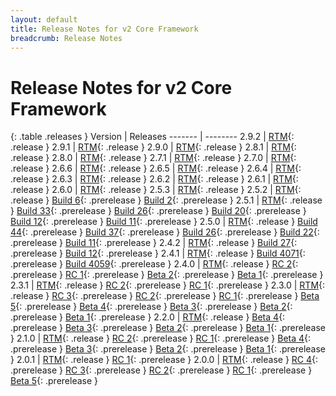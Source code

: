 ```yaml
---
layout: default
title: Release Notes for v2 Core Framework
breadcrumb: Release Notes
---
```


# Release Notes for v2 Core Framework

{: .table .releases }
Version | Releases
------- | --------
2.9.2   | [RTM](2.9.2){: .release }
2.9.1   | [RTM](2.9.1){: .release }
2.9.0   | [RTM](2.9.0){: .release }
2.8.1   | [RTM](2.8.1){: .release }
2.8.0   | [RTM](2.8.0){: .release }
2.7.1   | [RTM](2.7.1){: .release }
2.7.0   | [RTM](2.7.0){: .release }
2.6.6   | [RTM](2.6.6){: .release }
2.6.5   | [RTM](2.6.5){: .release }
2.6.4   | [RTM](2.6.4){: .release }
2.6.3   | [RTM](2.6.3){: .release }
2.6.2   | [RTM](2.6.2){: .release }
2.6.1   | [RTM](2.6.1){: .release }
2.6.0   | [RTM](2.6.0){: .release }
2.5.3   | [RTM](2.5.3){: .release }
2.5.2   | [RTM](2.5.2){: .release } [Build 6](2.5.2-pre.6){: .prerelease } [Build 2](2.5.2-pre.2){: .prerelease }
2.5.1   | [RTM](2.5.1){: .release } [Build 33](2.5.1-pre.33){: .prerelease } [Build 26](2.5.1-pre.26){: .prerelease } [Build 20](2.5.1-pre.20){: .prerelease } [Build 12](2.5.1-pre.12){: .prerelease } [Build 11](2.5.1-pre.11){: .prerelease }
2.5.0   | [RTM](2.5.0){: .release } [Build 44](2.5.0-pre.44){: .prerelease } [Build 37](2.5.0-pre.37){: .prerelease } [Build 26](2.5.0-pre.26){: .prerelease } [Build 22](2.5.0-pre.22){: .prerelease } [Build 11](2.5.0-pre.11){: .prerelease }
2.4.2   | [RTM](2.4.2){: .release } [Build 27](2.4.2-pre.27){: .prerelease } [Build 12](2.4.2-pre.12){: .prerelease }
2.4.1   | [RTM](2.4.1){: .release } [Build 4071](2.4.1-pre.build.4071){: .prerelease } [Build 4059](2.4.1-pre.build.4059){: .prerelease }
2.4.0   | [RTM](2.4.0){: .release } [RC 2](2.4.0-rc.2.build4045){: .prerelease } [RC 1](2.4.0-rc.1.build4038){: .prerelease } [Beta 2](2.4.0-beta.2.build4010){: .prerelease } [Beta 1](2.4.0-beta.1.build3958){: .prerelease }
2.3.1   | [RTM](2.3.1){: .release } [RC 2](2.3.1-rc2-build3844){: .prerelease } [RC 1](2.3.1-rc1-build3843){: .prerelease }
2.3.0   | [RTM](2.3.0){: .release } [RC 3](2.3.0-rc3-build3818){: .prerelease } [RC 2](2.3.0-rc2-build3812){: .prerelease } [RC 1](2.3.0-rc1-build3809){: .prerelease } [Beta 5](2.3.0-beta5-build3769){: .prerelease } [Beta 4](2.3.0-beta4-build3742){: .prerelease } [Beta 3](2.3.0-beta3-build3705){: .prerelease } [Beta 2](2.3.0-beta2-build3682){: .prerelease } [Beta 1](2.3.0-beta1-build3642){: .prerelease }
2.2.0   | [RTM](2.2.0){: .release } [Beta 4](2.2.0-beta4-build3444){: .prerelease } [Beta 3](2.2.0-beta3-build3402){: .prerelease } [Beta 2](2.2.0-beta2-build3300){: .prerelease } [Beta 1](2.2.0-beta1-build3239){: .prerelease }
2.1.0   | [RTM](2.1.0){: .release } [RC 2](2.1.0-rc2-build3176){: .prerelease } [RC 1](2.1.0-rc1-build3168){: .prerelease } [Beta 4](2.1.0-beta4-build3109){: .prerelease } [Beta 3](2.1.0-beta3-build3029){: .prerelease } [Beta 2](2.1.0-beta2-build2981){: .prerelease } [Beta 1](2.1.0-beta1-build2945){: .prerelease }
2.0.1   | [RTM](2.0.1){: .release } [RC 1](2.0.1-rc1){: .prerelease }
2.0.0   | [RTM](2.0.0){: .release } [RC 4](2.0.0-rc4-build2924){: .prerelease } [RC 3](2.0.0-rc3-build2880){: .prerelease } [RC 2](2.0.0-rc2-build2857){: .prerelease } [RC 1](2.0.0-rc1-build2826){: .prerelease } [Beta 5](2.0.0-beta5-build2785){: .prerelease }
